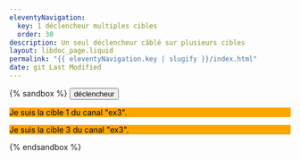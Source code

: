 ```yaml
---
eleventyNavigation:
  key: 1 déclencheur multiples cibles
  order: 30
description: Un seul déclencheur câblé sur plusieurs cibles
layout: libdoc_page.liquid
permalink: "{{ eleventyNavigation.key | slugify }}/index.html"
date: git Last Modified
---
```

{% sandbox %}
<button c-toggle="ex3">déclencheur</button> 
<p c-toggle-name="ex3"
    class="orange-mode"
    data-opened-state-class="green-mode fw-bold">
    Je suis la cible 1 du canal "ex3".
</p>
<div c-toggle-name="ex3"
    class="d-none"
    data-opened-state-class="pos-fixed bottom-0 left-0 green-mode">
    Je suis la cible 2 du canal "ex3".
</div>
<p c-toggle-name="ex3"
    class="orange-mode"
    data-opened-state-class="green-mode fw-bold fs-large">
    Je suis la cible 3 du canal "ex3".
</p>
<script src="{{ libdocConfig.htmlBasePathPrefix }}assets/c-toggle.js"></script>
<!-- DEMO UNIQUEMENT -->
<style>
    .d-none {
        display: none
    }
    .orange-mode {
        background-color: orange;
        color: black;
    }
    .green-mode {
        background-color: yellowgreen;
        color: darkgreen;
    }
    .pos-fixed {
        position: fixed
    }
    .bottom-0 {
        bottom: 0;
    }
    .left-0 {
        left: 0;
    }
    .fs-large {
        font-size: xx-large;
    }
    .fw-bold {
        font-weight: 700;
    }
    body {
        font-family: -apple-system, BlinkMacSystemFont, avenir next, avenir, segoe ui, helvetica neue, Cantarell, Ubuntu, roboto, noto, helvetica, arial, sans-serif; 
    }
</style>
{% endsandbox %}